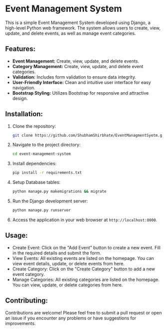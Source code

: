 # Event Management System

This is a simple Event Management System developed using Django, a high-level Python web framework. The system allows users to create, view, update, and delete events, as well as manage event categories.

## Features:
- **Event Management:** Create, view, update, and delete events.
- **Category Management:** Create, view, update, and delete event categories.
- **Validation:** Includes form validation to ensure data integrity.
- **User-Friendly Interface:** Clean and intuitive user interface for easy navigation.
- **Bootstrap Styling:** Utilizes Bootstrap for responsive and attractive design.

## Installation:
1. Clone the repository:
   ```bash
   git clone https://github.com/ShubhamShirbhate/EventManagmentSyetm.git
   ```

2. Navigate to the project directory:
   ```bash
   cd event-management-system
   ```

3. Install dependencies:
   ```bash
   pip install -r requirements.txt
   ```
4. Setup Database tables:
   ```bash
   python manage.py makemigrations && migrate
   ```

5. Run the Django development server:
   ```bash
   python manage.py runserver
   ```

6. Access the application in your web browser at `http://localhost:8000`.

## Usage:
- Create Event: Click on the "Add Event" button to create a new event. Fill in the required details and submit the form.
- View Events: All existing events are listed on the homepage. You can view event details, update, or delete events from here.
- Create Category: Click on the "Create Category" button to add a new event category.
- Manage Categories: All existing categories are listed on the homepage. You can view, update, or delete categories from here.

## Contributing:
Contributions are welcome! Please feel free to submit a pull request or open an issue if you encounter any problems or have suggestions for improvements.

